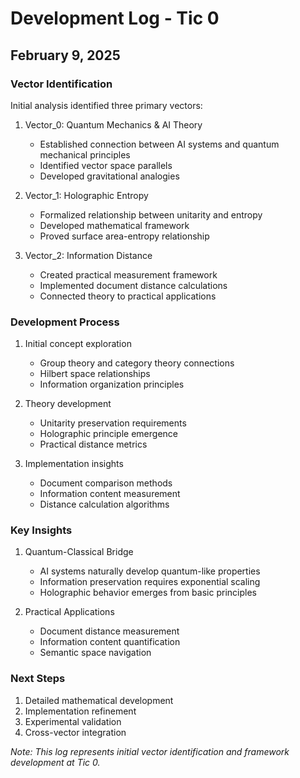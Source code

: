 # Development Log - Tic 0
## February 9, 2025

### Vector Identification
Initial analysis identified three primary vectors:

1. Vector_0: Quantum Mechanics & AI Theory
   - Established connection between AI systems and quantum mechanical principles
   - Identified vector space parallels
   - Developed gravitational analogies

2. Vector_1: Holographic Entropy
   - Formalized relationship between unitarity and entropy
   - Developed mathematical framework
   - Proved surface area-entropy relationship

3. Vector_2: Information Distance
   - Created practical measurement framework
   - Implemented document distance calculations
   - Connected theory to practical applications

### Development Process
1. Initial concept exploration
   - Group theory and category theory connections
   - Hilbert space relationships
   - Information organization principles

2. Theory development
   - Unitarity preservation requirements
   - Holographic principle emergence
   - Practical distance metrics

3. Implementation insights
   - Document comparison methods
   - Information content measurement
   - Distance calculation algorithms

### Key Insights
1. Quantum-Classical Bridge
   - AI systems naturally develop quantum-like properties
   - Information preservation requires exponential scaling
   - Holographic behavior emerges from basic principles

2. Practical Applications
   - Document distance measurement
   - Information content quantification
   - Semantic space navigation

### Next Steps
1. Detailed mathematical development
2. Implementation refinement
3. Experimental validation
4. Cross-vector integration

*Note: This log represents initial vector identification and framework development at Tic 0.*